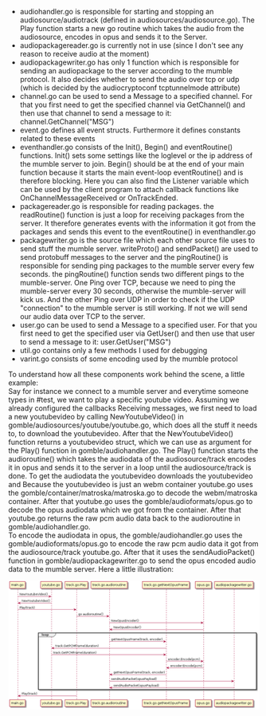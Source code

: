 - audiohandler.go is responsible for starting and stopping an audiosource/audiotrack (defined in  audiosources/audiosource.go). The Play function starts a new go routine which takes the audio from the audiosource, encodes in opus and sends it to the Server.
- audiopackagereader.go is currently not in use (since I don't see any reason to receive audio at the moment)
- audiopackagewriter.go has only 1 function which is responsible for sending an audiopackage to the server according to the mumble protocol. It also decides whether to send the audio over tcp or udp (which is decided by the audiocryptoconf tcptunnelmode attribute)
- channel.go can be used to send a Message to a specified channel. For that you first need to get the specified channel via GetChannel() and then use that channel to send a message to it: channel.GetChannel("MSG")
- event.go defines all event structs. Furthermore it defines constants related to these events
- eventhandler.go consists of the Init(), Begin() and eventRoutine() functions. Init() sets some settings like the loglevel or the ip address of the mumble server to join. Begin() should be at the end of your main function because it starts the main event-loop eventRoutine() and is therefore blocking. Here you can also find the Listener variable which can be used by the client program to attach callback functions like OnChannelMessageReceived or OnTrackEnded. 
- packagereader.go is responsible for reading packages. the readRoutine() function is just a loop for receiving packages from the server. It therefore generates events with the information it got from the packages and sends this event to the eventRoutine() in eventhandler.go
- packagewriter.go is the source file which each other source file uses to send stuff the mumble server. writeProto() and sendPacket() are used to send protobuff messages to the server and the pingRoutine() is responsible for sending ping packages to the mumble server every few seconds. the pingRoutine() function sends two different pings to the mumble-server. One Ping over TCP, because we need to ping the mumble-server every 30 seconds, otherwise the mumble-server will kick us. And the other Ping over UDP in order to check if the UDP "connection" to the mumble server is still working. If not we will send our audio data over TCP to the server.
- user.go can be used to send a Message to a specified user. For that you first need to get the specified user via GetUser() and then use that user to send a message to it: user.GetUser("MSG")
- util.go contains only a few methods I used for debugging
- varint.go consists of some encoding used by the mumble protocol

To understand how all these components work behind the scene, a little example:  
Say for instance we connect to a mumble server and everytime someone types in #test, we want to play a specific youtube video. Assuming we already configured the callbacks Receiving messages, we first need to load a new youtubevideo by calling NewYoutubeVideo() in gomble/audiosources/youtube/youtube.go, which does all the stuff it needs to, to download the youtubevideo. After that the NewYoutubeVideo() function returns a youtubevideo struct, which we can use as argument for the Play() function in gomble/audiohandler.go. The Play() function starts the audioroutine() which takes the audiodata of the audiosource/track encodes it in opus and sends it to the server in a loop until the audiosource/track is done. 
To get the audiodata the youtubevideo downloads the youtubevideo and Because the youtubevideo is just an webm container youtube.go uses the gomble/container/matroska/matroska.go to decode the webm/matroska container. After that youtube.go uses the gomble/audioformats/opus.go to decode the opus audiodata which we got from the container. After that youtube.go returns the raw pcm audio data back to the audioroutine in gomble/audiohandler.go.  
To encode the audiodata in opus, the gomble/audiohandler.go uses the gomble/audioformats/opus.go to encode the raw pcm audio data it got from the audiosource/track youtube.go. After that it uses the sendAudioPacket() function in gomble/audiopackagewriter.go to send the opus encoded audio data to the mumble server.
Here a little illustration:

![alt text](https://github.com/CodingVoid/gomble/blob/master/illustration.png "title")
